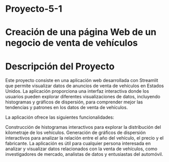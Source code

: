 # Proyecto-5-1
# Creación de una página Web de un negocio de venta de vehículos
# Descripción del Proyecto
Este proyecto consiste en una aplicación web desarrollada con Streamlit que permite visualizar datos de anuncios de venta de vehículos en Estados Unidos. La aplicación proporciona una interfaz interactiva donde los usuarios pueden explorar diferentes visualizaciones de datos, incluyendo histogramas y gráficos de dispersión, para comprender mejor las tendencias y patrones en los datos de venta de vehículos.

La aplicación ofrece las siguientes funcionalidades:

Construcción de histogramas interactivos para explorar la distribución del kilometraje de los vehículos.
Generación de gráficos de dispersión interactivos para analizar la relación entre el año del vehículo, el precio y el fabricante.
La aplicación es útil para cualquier persona interesada en analizar y visualizar datos relacionados con la venta de vehículos, como investigadores de mercado, analistas de datos y entusiastas del automóvil.
